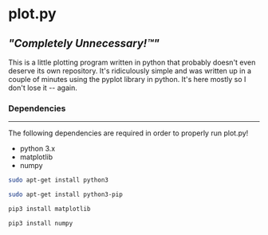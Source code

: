 # plot.py
*"Completely Unnecessary!™"*
------------
This is a little plotting program written in python that probably doesn't even deserve its own repository. It's ridiculously simple and was written up in a couple of minutes using the pyplot library in python. It's here mostly so I don't lose it -- again.

### Dependencies
------------
The following dependencies are required in order to
properly run plot.py!

- python 3.x
- matplotlib
- numpy

```bash
sudo apt-get install python3
```
```bash
sudo apt-get install python3-pip
```
```bash
pip3 install matplotlib
```

```bash
pip3 install numpy
```
